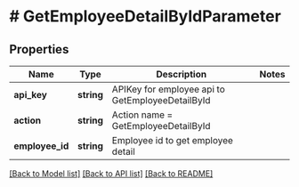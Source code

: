 # # GetEmployeeDetailByIdParameter

## Properties

Name | Type | Description | Notes
------------ | ------------- | ------------- | -------------
**api_key** | **string** | APIKey for employee api to GetEmployeeDetailById |
**action** | **string** | Action name &#x3D; GetEmployeeDetailById |
**employee_id** | **string** | Employee id to get employee detail |

[[Back to Model list]](../../README.md#models) [[Back to API list]](../../README.md#endpoints) [[Back to README]](../../README.md)
